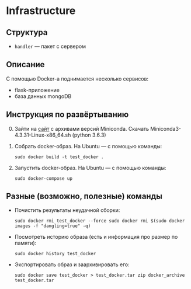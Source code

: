 # Infrastructure 

## Структура

* `handler` — пакет с сервером 

## Описание

С помощью Docker-а поднимается несколько сервисов:

* flask-приложение
* база данных mongoDB


## Инструкция по развёртыванию

0. Зайти на [сайт](https://repo.continuum.io/miniconda/) с архивами версий Miniconda. Скачать Miniconda3-4.3.31-Linux-x86_64.sh (python 3.6.3)

1. Собрать docker-образ. На Ubuntu — с помощью команды:

    `
    sudo docker build -t test_docker .
    `

2. Запустить docker-образ. На Ubuntu — с помощью команды:

    `
    sudo docker-compose up
    `

## Разные (возможно, полезные) команды
  * Почистить результаты неудачной сборки:
  
    `
    sudo docker rmi test_docker --force
    sudo docker rmi $(sudo docker images -f "dangling=true" -q)
    `

  * Посмотреть историю образа (есть и информация про размер по памяти):

    `
    sudo docker history test_docker
    `

  * Экспортировать образ и заархивировать его:

    `
    sudo docker save test_docker > test_docker.tar
    zip docker_archive  test_docker.tar
    `